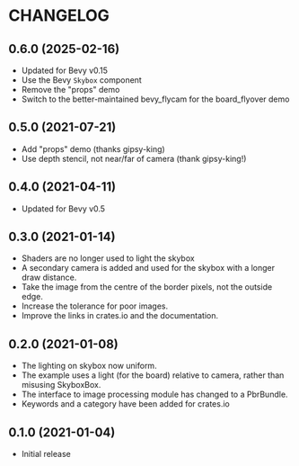 # CHANGELOG

## 0.6.0 (2025-02-16)

* Updated for Bevy v0.15
* Use the Bevy `Skybox` component
* Remove the "props" demo
* Switch to the better-maintained bevy_flycam for the board_flyover demo

## 0.5.0 (2021-07-21)

* Add "props" demo (thanks gipsy-king)
* Use depth stencil, not near/far of camera (thank gipsy-king!)

## 0.4.0 (2021-04-11)

* Updated for Bevy v0.5

## 0.3.0 (2021-01-14)

* Shaders are no longer used to light the skybox
* A secondary camera is added and used for the skybox with a longer draw distance.
* Take the image from the centre of the border pixels, not the outside edge.
* Increase the tolerance for poor images.
* Improve the links in crates.io and the documentation.

## 0.2.0 (2021-01-08)

* The lighting on skybox now uniform.
* The example uses a light (for the board) relative to camera, rather than misusing SkyboxBox.
* The interface to image processing module has changed to a PbrBundle.
* Keywords and a category have been added for crates.io

## 0.1.0 (2021-01-04)

* Initial release
